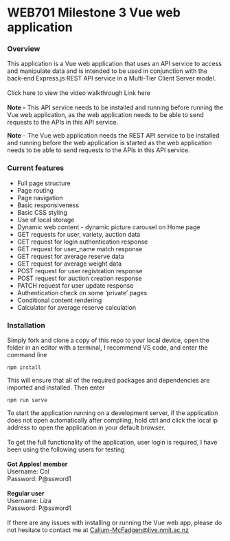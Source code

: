 # WEB701 Milestone 3 Vue web application

### Overview
This application is a  Vue web application that uses an API service to access and manipulate data and is intended to be used in conjunction with the back-end Express.js REST API service in a Multi-Tier Client Server model.
<br />
<br />
Click here to view the video walkthrough
Link here
<br />
<br />
<b>Note -</b> This API service needs to be installed and running before running the Vue web application, as the web application needs to be able to send requests to the APIs in this API service.

<b>Note</b> - The Vue web application needs the REST API service to be installed and running before the web application is started as the web application needs to be able to send requests to the APIs in this API service.

### Current features
<ul>
  <li>Full page structure</li>
  <li>Page routing</li>
  <li>Page navigation</li>
  <li>Basic responsiveness</li>
  <li>Basic CSS styling</li>
  <li>Use of local storage</li>
  <li>Dynamic web content - dynamic picture carousel on Home page</li> 
  <li>GET requests for user, variety, auction data</li>
  <li>GET request for login authentication response</li>
  <li>GET request for user_name match response</li>
  <li>GET request for average reserve data</li>
  <li>GET request for average weight data</li>
  <li>POST request for user registration response</li>
  <li>POST request for auction creation response</li>
  <li>PATCH request for user update response</li>
  <li>Authentication check on some ‘private’ pages</li>
  <li>Conditional content rendering</li>
  <li>Calculator for average reserve calculation</li>
</ul>

### Installation
Simply fork and clone a copy of this repo to your local device, open the folder in an editor with a terminal, I recommend VS code, and enter the command line 
```
npm install
```
This will ensure that all of the required packages and dependencies are imported and installed.  Then enter
```
npm run serve
```
To start the application running on a development server,  if the application does not open automatically after compiling, hold ctrl and click the local ip address to open the application in your default browser.
<br />
<br />
To get the full functionality of the application, user login is required, I have been using the following users for testing
<br />
<br />
<b>Got Apples! member</b>
<br />
Username: Col
<br />
Password: P@ssword1
<br />
<br />
<b>Regular user</b>
<br />
Username: Liza
<br />
Password: P@ssword1
<br />
<br />
If there are any issues with installing or running the Vue web app, please do not hesitate to contact me at Callum-McFadgen@live.nmit.ac.nz
